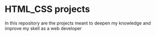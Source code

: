 # HTML_CSS projects
In this repository are the projects meant to deepen my knowledge and improve my skell as a web developer
